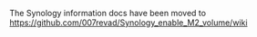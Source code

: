 The Synology information docs have been moved to https://github.com/007revad/Synology_enable_M2_volume/wiki
